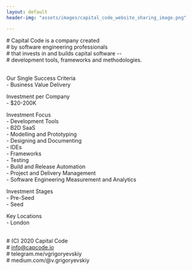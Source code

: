 ```yaml
---
layout: default
header-img: "assets/images/capital_code_website_sharing_image.png"

---
```



<span class="comment"># Capital Code is a company created  
<span class="comment"># by software engineering professionals   
<span class="comment"># that invests in and builds capital software --   
<span class="comment"># development tools, frameworks and methodologies.  
</span>
<br>

<span class="headline">Our Single Success Criteria</span>  
<span class="code">- Business Value Delivery</span>

<span class="headline">Investment per Company</span>  
<span class="code">- $20-200K

<span class="headline">Investment Focus</span>  
<span class="code">- Development Tools  
<span class="code">- B2D SaaS  
<span class="code">- Modelling and Prototyping  
<span class="code">- Designing and Documenting  
<span class="code">- IDEs  
<span class="code">- Frameworks  
<span class="code">- Testing  
<span class="code">- Build and Release Automation  
<span class="code">- Project and Delivery Management  
<span class="code">- Software Engineering Measurement and Analytics  
</span>

<span class="headline">Investment Stages</span>  
<span class="code">- Pre-Seed  
<span class="code">- Seed  
</span>

<span class="headline">Key Locations</span>  
<span class="code">- London  
</span>
<br>

<span class="comment"># (C) 2020 Capital Code  
<span class="comment"># info@capcode.io  
<span class="comment"># telegram.me/vgrigoryevskiy  
<span class="comment"># medium.com/@v.grigoryevskiy
</span>  
